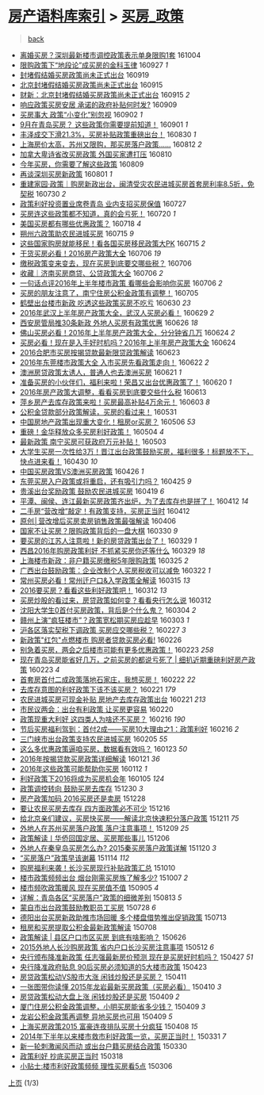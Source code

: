 [房产语料库索引](../../README.md)  > [买房_政策](买房_政策.md)
====
> [back](../README.md)

- [离婚买房？深圳最新楼市调控政策表示单身限购1套](http://jkwz.applinzi.com/ittc/6885272262382453765.html#%E7%A6%BB%E5%A9%9A%E4%B9%B0%E6%88%BF%EF%BC%9F%E6%B7%B1%E5%9C%B3%E6%9C%80%E6%96%B0%E6%A5%BC%E5%B8%82%E8%B0%83%E6%8E%A7%E6%94%BF%E7%AD%96%E8%A1%A8%E7%A4%BA%E5%8D%95%E8%BA%AB%E9%99%90%E8%B4%AD1%E5%A5%97) 161004  
- [限购政策下“地段论”成买房的金科玉律](http://jkwz.applinzi.com/ittc/6882460912249734148.html#%E9%99%90%E8%B4%AD%E6%94%BF%E7%AD%96%E4%B8%8B%E2%80%9C%E5%9C%B0%E6%AE%B5%E8%AE%BA%E2%80%9D%E6%88%90%E4%B9%B0%E6%88%BF%E7%9A%84%E9%87%91%E7%A7%91%E7%8E%89%E5%BE%8B) 160927 *1* 
- [封堵假结婚买房政策尚未正式出台](http://jkwz.applinzi.com/ittc/6879496685314638853.html#%E5%B0%81%E5%A0%B5%E5%81%87%E7%BB%93%E5%A9%9A%E4%B9%B0%E6%88%BF%E6%94%BF%E7%AD%96%E5%B0%9A%E6%9C%AA%E6%AD%A3%E5%BC%8F%E5%87%BA%E5%8F%B0) 160919  
- [北京封堵假结婚买房政策尚未正式出台](http://jkwz.applinzi.com/ittc/6877873847272997892.html#%E5%8C%97%E4%BA%AC%E5%B0%81%E5%A0%B5%E5%81%87%E7%BB%93%E5%A9%9A%E4%B9%B0%E6%88%BF%E6%94%BF%E7%AD%96%E5%B0%9A%E6%9C%AA%E6%AD%A3%E5%BC%8F%E5%87%BA%E5%8F%B0) 160915  
- [财新：北京封堵假结婚买房政策尚未正式出台](http://jkwz.applinzi.com/ittc/6877828602934068229.html#%E8%B4%A2%E6%96%B0%EF%BC%9A%E5%8C%97%E4%BA%AC%E5%B0%81%E5%A0%B5%E5%81%87%E7%BB%93%E5%A9%9A%E4%B9%B0%E6%88%BF%E6%94%BF%E7%AD%96%E5%B0%9A%E6%9C%AA%E6%AD%A3%E5%BC%8F%E5%87%BA%E5%8F%B0) 160915 *2* 
- [响应政策买房安居 承诺的政府补贴何时发?](http://jkwz.applinzi.com/ittc/6875866500363207685.html#%E5%93%8D%E5%BA%94%E6%94%BF%E7%AD%96%E4%B9%B0%E6%88%BF%E5%AE%89%E5%B1%85+%E6%89%BF%E8%AF%BA%E7%9A%84%E6%94%BF%E5%BA%9C%E8%A1%A5%E8%B4%B4%E4%BD%95%E6%97%B6%E5%8F%91%3F) 160909  
- [买房事大 政策“小变化”别忽视](http://jkwz.applinzi.com/ittc/6873159167191286788.html#%E4%B9%B0%E6%88%BF%E4%BA%8B%E5%A4%A7+%E6%94%BF%E7%AD%96%E2%80%9C%E5%B0%8F%E5%8F%98%E5%8C%96%E2%80%9D%E5%88%AB%E5%BF%BD%E8%A7%86) 160902 *1* 
- [9月在青岛买房？ 这些政策你需要提前知道！](http://jkwz.applinzi.com/ittc/6872914341761909765.html#9%E6%9C%88%E5%9C%A8%E9%9D%92%E5%B2%9B%E4%B9%B0%E6%88%BF%EF%BC%9F+%E8%BF%99%E4%BA%9B%E6%94%BF%E7%AD%96%E4%BD%A0%E9%9C%80%E8%A6%81%E6%8F%90%E5%89%8D%E7%9F%A5%E9%81%93%EF%BC%81) 160901 *1* 
- [丰泽成交下滑21.3%，买房补贴政策重磅出台！](http://jkwz.applinzi.com/ittc/6872105428019840005.html#%E4%B8%B0%E6%B3%BD%E6%88%90%E4%BA%A4%E4%B8%8B%E6%BB%9121.3%25%EF%BC%8C%E4%B9%B0%E6%88%BF%E8%A1%A5%E8%B4%B4%E6%94%BF%E7%AD%96%E9%87%8D%E7%A3%85%E5%87%BA%E5%8F%B0%EF%BC%81) 160830 *1* 
- [上海房价太高，苏州又限购，那买房落户政策……](http://jkwz.applinzi.com/ittc/6865500833814414340.html#%E4%B8%8A%E6%B5%B7%E6%88%BF%E4%BB%B7%E5%A4%AA%E9%AB%98%EF%BC%8C%E8%8B%8F%E5%B7%9E%E5%8F%88%E9%99%90%E8%B4%AD%EF%BC%8C%E9%82%A3%E4%B9%B0%E6%88%BF%E8%90%BD%E6%88%B7%E6%94%BF%E7%AD%96%E2%80%A6%E2%80%A6) 160812 *2* 
- [加拿大卑诗省改买房政策 外国买家遭打压](http://jkwz.applinzi.com/ittc/6864741743559443460.html#%E5%8A%A0%E6%8B%BF%E5%A4%A7%E5%8D%91%E8%AF%97%E7%9C%81%E6%94%B9%E4%B9%B0%E6%88%BF%E6%94%BF%E7%AD%96+%E5%A4%96%E5%9B%BD%E4%B9%B0%E5%AE%B6%E9%81%AD%E6%89%93%E5%8E%8B) 160810  
- [今年买房，你需要了解这些政策](http://jkwz.applinzi.com/ittc/6864301755294286852.html#%E4%BB%8A%E5%B9%B4%E4%B9%B0%E6%88%BF%EF%BC%8C%E4%BD%A0%E9%9C%80%E8%A6%81%E4%BA%86%E8%A7%A3%E8%BF%99%E4%BA%9B%E6%94%BF%E7%AD%96) 160809  
- [再谈深圳买房新政策](http://jkwz.applinzi.com/ittc/6861351398087853061.html#%E5%86%8D%E8%B0%88%E6%B7%B1%E5%9C%B3%E4%B9%B0%E6%88%BF%E6%96%B0%E6%94%BF%E7%AD%96) 160801 *1* 
- [重建家园·政策｜购房新政出台，闽清受灾农民进城买房首套房利率8.5折，免契税](http://jkwz.applinzi.com/ittc/6860752991539430404.html#%E9%87%8D%E5%BB%BA%E5%AE%B6%E5%9B%AD%C2%B7%E6%94%BF%E7%AD%96%EF%BD%9C%E8%B4%AD%E6%88%BF%E6%96%B0%E6%94%BF%E5%87%BA%E5%8F%B0%EF%BC%8C%E9%97%BD%E6%B8%85%E5%8F%97%E7%81%BE%E5%86%9C%E6%B0%91%E8%BF%9B%E5%9F%8E%E4%B9%B0%E6%88%BF%E9%A6%96%E5%A5%97%E6%88%BF%E5%88%A9%E7%8E%878.5%E6%8A%98%EF%BC%8C%E5%85%8D%E5%A5%91%E7%A8%8E) 160730 *2* 
- [政策利好投资置业席卷青岛 业内支招买房保值](http://jkwz.applinzi.com/ittc/6859479137080837124.html#%E6%94%BF%E7%AD%96%E5%88%A9%E5%A5%BD%E6%8A%95%E8%B5%84%E7%BD%AE%E4%B8%9A%E5%B8%AD%E5%8D%B7%E9%9D%92%E5%B2%9B+%E4%B8%9A%E5%86%85%E6%94%AF%E6%8B%9B%E4%B9%B0%E6%88%BF%E4%BF%9D%E5%80%BC) 160727  
- [买房连这些政策都不知道，真的会亏死！](http://jkwz.applinzi.com/ittc/6856880869289231365.html#%E4%B9%B0%E6%88%BF%E8%BF%9E%E8%BF%99%E4%BA%9B%E6%94%BF%E7%AD%96%E9%83%BD%E4%B8%8D%E7%9F%A5%E9%81%93%EF%BC%8C%E7%9C%9F%E7%9A%84%E4%BC%9A%E4%BA%8F%E6%AD%BB%EF%BC%81) 160720 *1* 
- [美国买房都有哪些优惠政策？](http://jkwz.applinzi.com/ittc/6856204626503926789.html#%E7%BE%8E%E5%9B%BD%E4%B9%B0%E6%88%BF%E9%83%BD%E6%9C%89%E5%93%AA%E4%BA%9B%E4%BC%98%E6%83%A0%E6%94%BF%E7%AD%96%EF%BC%9F) 160718 *4* 
- [朔州六政策助农民进城买房](http://jkwz.applinzi.com/ittc/6855129287610598405.html#%E6%9C%94%E5%B7%9E%E5%85%AD%E6%94%BF%E7%AD%96%E5%8A%A9%E5%86%9C%E6%B0%91%E8%BF%9B%E5%9F%8E%E4%B9%B0%E6%88%BF) 160715 *9* 
- [这些国家购房就能移民！看各国买房移民政策大PK](http://jkwz.applinzi.com/ittc/6855088200045036549.html#%E8%BF%99%E4%BA%9B%E5%9B%BD%E5%AE%B6%E8%B4%AD%E6%88%BF%E5%B0%B1%E8%83%BD%E7%A7%BB%E6%B0%91%EF%BC%81%E7%9C%8B%E5%90%84%E5%9B%BD%E4%B9%B0%E6%88%BF%E7%A7%BB%E6%B0%91%E6%94%BF%E7%AD%96%E5%A4%A7PK) 160715 *2* 
- [干货买房必看！2016房产政策大全](http://jkwz.applinzi.com/ittc/6851859026891244548.html#%E5%B9%B2%E8%B4%A7%E4%B9%B0%E6%88%BF%E5%BF%85%E7%9C%8B%EF%BC%812016%E6%88%BF%E4%BA%A7%E6%94%BF%E7%AD%96%E5%A4%A7%E5%85%A8) 160706 *19* 
- [缴税政策变来变去，现在买房到底要交哪些税？](http://jkwz.applinzi.com/ittc/6851811361444856837.html#%E7%BC%B4%E7%A8%8E%E6%94%BF%E7%AD%96%E5%8F%98%E6%9D%A5%E5%8F%98%E5%8E%BB%EF%BC%8C%E7%8E%B0%E5%9C%A8%E4%B9%B0%E6%88%BF%E5%88%B0%E5%BA%95%E8%A6%81%E4%BA%A4%E5%93%AA%E4%BA%9B%E7%A8%8E%EF%BC%9F) 160706  
- [收藏｜济南买房商贷、公贷政策大全](http://jkwz.applinzi.com/ittc/6851682243030025221.html#%E6%94%B6%E8%97%8F%EF%BD%9C%E6%B5%8E%E5%8D%97%E4%B9%B0%E6%88%BF%E5%95%86%E8%B4%B7%E3%80%81%E5%85%AC%E8%B4%B7%E6%94%BF%E7%AD%96%E5%A4%A7%E5%85%A8) 160706 *2* 
- [一句话点评2016年上半年楼市政策 看哪些会影响你买房](http://jkwz.applinzi.com/ittc/6851670087295304709.html#%E4%B8%80%E5%8F%A5%E8%AF%9D%E7%82%B9%E8%AF%842016%E5%B9%B4%E4%B8%8A%E5%8D%8A%E5%B9%B4%E6%A5%BC%E5%B8%82%E6%94%BF%E7%AD%96+%E7%9C%8B%E5%93%AA%E4%BA%9B%E4%BC%9A%E5%BD%B1%E5%93%8D%E4%BD%A0%E4%B9%B0%E6%88%BF) 160706 *2* 
- [买房的朋友注意了，南宁住房公积金政策有调整！](http://jkwz.applinzi.com/ittc/6851404233001403397.html#%E4%B9%B0%E6%88%BF%E7%9A%84%E6%9C%8B%E5%8F%8B%E6%B3%A8%E6%84%8F%E4%BA%86%EF%BC%8C%E5%8D%97%E5%AE%81%E4%BD%8F%E6%88%BF%E5%85%AC%E7%A7%AF%E9%87%91%E6%94%BF%E7%AD%96%E6%9C%89%E8%B0%83%E6%95%B4%EF%BC%81) 160705  
- [鹤壁出台楼市新政 吃透这些政策买房不吃亏](http://jkwz.applinzi.com/ittc/6849436366605386757.html#%E9%B9%A4%E5%A3%81%E5%87%BA%E5%8F%B0%E6%A5%BC%E5%B8%82%E6%96%B0%E6%94%BF+%E5%90%83%E9%80%8F%E8%BF%99%E4%BA%9B%E6%94%BF%E7%AD%96%E4%B9%B0%E6%88%BF%E4%B8%8D%E5%90%83%E4%BA%8F) 160630 *23* 
- [2016年武汉上半年房产政策大全，武汉人买房必看！](http://jkwz.applinzi.com/ittc/6849239337740534789.html#2016%E5%B9%B4%E6%AD%A6%E6%B1%89%E4%B8%8A%E5%8D%8A%E5%B9%B4%E6%88%BF%E4%BA%A7%E6%94%BF%E7%AD%96%E5%A4%A7%E5%85%A8%EF%BC%8C%E6%AD%A6%E6%B1%89%E4%BA%BA%E4%B9%B0%E6%88%BF%E5%BF%85%E7%9C%8B%EF%BC%81) 160629 *2* 
- [西安房管局推30条新政 外地人买房有政策优惠](http://jkwz.applinzi.com/ittc/6848162819476030468.html#%E8%A5%BF%E5%AE%89%E6%88%BF%E7%AE%A1%E5%B1%80%E6%8E%A830%E6%9D%A1%E6%96%B0%E6%94%BF+%E5%A4%96%E5%9C%B0%E4%BA%BA%E4%B9%B0%E6%88%BF%E6%9C%89%E6%94%BF%E7%AD%96%E4%BC%98%E6%83%A0) 160626 *18* 
- [佛山买房必看！2016年上半年房产政策大全，分分钟省几万](http://jkwz.applinzi.com/ittc/6847360282212697092.html#%E4%BD%9B%E5%B1%B1%E4%B9%B0%E6%88%BF%E5%BF%85%E7%9C%8B%EF%BC%812016%E5%B9%B4%E4%B8%8A%E5%8D%8A%E5%B9%B4%E6%88%BF%E4%BA%A7%E6%94%BF%E7%AD%96%E5%A4%A7%E5%85%A8%EF%BC%8C%E5%88%86%E5%88%86%E9%92%9F%E7%9C%81%E5%87%A0%E4%B8%87) 160624 *2* 
- [买房必看！现在是入手好时机吗？2016年上半年房产政策大全](http://jkwz.applinzi.com/ittc/6847270088335688709.html#%E4%B9%B0%E6%88%BF%E5%BF%85%E7%9C%8B%EF%BC%81%E7%8E%B0%E5%9C%A8%E6%98%AF%E5%85%A5%E6%89%8B%E5%A5%BD%E6%97%B6%E6%9C%BA%E5%90%97%EF%BC%9F2016%E5%B9%B4%E4%B8%8A%E5%8D%8A%E5%B9%B4%E6%88%BF%E4%BA%A7%E6%94%BF%E7%AD%96%E5%A4%A7%E5%85%A8) 160624  
- [2016合肥市买房按揭贷款最新限贷政策解读](http://jkwz.applinzi.com/ittc/6846897202240422916.html#2016%E5%90%88%E8%82%A5%E5%B8%82%E4%B9%B0%E6%88%BF%E6%8C%89%E6%8F%AD%E8%B4%B7%E6%AC%BE%E6%9C%80%E6%96%B0%E9%99%90%E8%B4%B7%E6%94%BF%E7%AD%96%E8%A7%A3%E8%AF%BB) 160623  
- [2016年东莞楼市政策大全 入市买房先看政策走向！](http://jkwz.applinzi.com/ittc/6846573982496850948.html#2016%E5%B9%B4%E4%B8%9C%E8%8E%9E%E6%A5%BC%E5%B8%82%E6%94%BF%E7%AD%96%E5%A4%A7%E5%85%A8+%E5%85%A5%E5%B8%82%E4%B9%B0%E6%88%BF%E5%85%88%E7%9C%8B%E6%94%BF%E7%AD%96%E8%B5%B0%E5%90%91%EF%BC%81) 160622 *2* 
- [澳洲房贷政策太诱人，普通人也去澳洲买房](http://jkwz.applinzi.com/ittc/6846222693736907780.html#%E6%BE%B3%E6%B4%B2%E6%88%BF%E8%B4%B7%E6%94%BF%E7%AD%96%E5%A4%AA%E8%AF%B1%E4%BA%BA%EF%BC%8C%E6%99%AE%E9%80%9A%E4%BA%BA%E4%B9%9F%E5%8E%BB%E6%BE%B3%E6%B4%B2%E4%B9%B0%E6%88%BF) 160621 *1* 
- [准备买房的小伙伴们，福利来啦！荣昌又出台优惠政策了！](http://jkwz.applinzi.com/ittc/6845869896625554437.html#%E5%87%86%E5%A4%87%E4%B9%B0%E6%88%BF%E7%9A%84%E5%B0%8F%E4%BC%99%E4%BC%B4%E4%BB%AC%EF%BC%8C%E7%A6%8F%E5%88%A9%E6%9D%A5%E5%95%A6%EF%BC%81%E8%8D%A3%E6%98%8C%E5%8F%88%E5%87%BA%E5%8F%B0%E4%BC%98%E6%83%A0%E6%94%BF%E7%AD%96%E4%BA%86%EF%BC%81) 160620 *1* 
- [2016年房产政策大调整，看看买房到底要交些什么税](http://jkwz.applinzi.com/ittc/6843153630500488197.html#2016%E5%B9%B4%E6%88%BF%E4%BA%A7%E6%94%BF%E7%AD%96%E5%A4%A7%E8%B0%83%E6%95%B4%EF%BC%8C%E7%9C%8B%E7%9C%8B%E4%B9%B0%E6%88%BF%E5%88%B0%E5%BA%95%E8%A6%81%E4%BA%A4%E4%BA%9B%E4%BB%80%E4%B9%88%E7%A8%8E) 160613  
- [萍乡房产去库存政策来啦！买房最高补贴4万余元！](http://jkwz.applinzi.com/ittc/6839577457132569604.html#%E8%90%8D%E4%B9%A1%E6%88%BF%E4%BA%A7%E5%8E%BB%E5%BA%93%E5%AD%98%E6%94%BF%E7%AD%96%E6%9D%A5%E5%95%A6%EF%BC%81%E4%B9%B0%E6%88%BF%E6%9C%80%E9%AB%98%E8%A1%A5%E8%B4%B44%E4%B8%87%E4%BD%99%E5%85%83%EF%BC%81) 160603 *8* 
- [公积金贷款部分政策解读，买房的看过来！](http://jkwz.applinzi.com/ittc/6838321681386701829.html#%E5%85%AC%E7%A7%AF%E9%87%91%E8%B4%B7%E6%AC%BE%E9%83%A8%E5%88%86%E6%94%BF%E7%AD%96%E8%A7%A3%E8%AF%BB%EF%BC%8C%E4%B9%B0%E6%88%BF%E7%9A%84%E7%9C%8B%E8%BF%87%E6%9D%A5%EF%BC%81) 160531  
- [中国房地产政策出现重大变化！租房or买房？](http://jkwz.applinzi.com/ittc/6829144779480630277.html#%E4%B8%AD%E5%9B%BD%E6%88%BF%E5%9C%B0%E4%BA%A7%E6%94%BF%E7%AD%96%E5%87%BA%E7%8E%B0%E9%87%8D%E5%A4%A7%E5%8F%98%E5%8C%96%EF%BC%81%E7%A7%9F%E6%88%BFor%E4%B9%B0%E6%88%BF%EF%BC%9F) 160506 *53* 
- [重磅！金华释放众多买房利好政策！](http://jkwz.applinzi.com/ittc/6828302291828212741.html#%E9%87%8D%E7%A3%85%EF%BC%81%E9%87%91%E5%8D%8E%E9%87%8A%E6%94%BE%E4%BC%97%E5%A4%9A%E4%B9%B0%E6%88%BF%E5%88%A9%E5%A5%BD%E6%94%BF%E7%AD%96%EF%BC%81) 160504 *4* 
- [最新政策 南宁买房可获政府万元补贴！](http://jkwz.applinzi.com/ittc/6828004364106859525.html#%E6%9C%80%E6%96%B0%E6%94%BF%E7%AD%96+%E5%8D%97%E5%AE%81%E4%B9%B0%E6%88%BF%E5%8F%AF%E8%8E%B7%E6%94%BF%E5%BA%9C%E4%B8%87%E5%85%83%E8%A1%A5%E8%B4%B4%EF%BC%81) 160503  
- [大学生买房一次性给3万！晋江出台政策鼓励买房，福利很多！标题放不下，快点进来看！](http://jkwz.applinzi.com/ittc/6826848966641452036.html#%E5%A4%A7%E5%AD%A6%E7%94%9F%E4%B9%B0%E6%88%BF%E4%B8%80%E6%AC%A1%E6%80%A7%E7%BB%993%E4%B8%87%EF%BC%81%E6%99%8B%E6%B1%9F%E5%87%BA%E5%8F%B0%E6%94%BF%E7%AD%96%E9%BC%93%E5%8A%B1%E4%B9%B0%E6%88%BF%EF%BC%8C%E7%A6%8F%E5%88%A9%E5%BE%88%E5%A4%9A%EF%BC%81%E6%A0%87%E9%A2%98%E6%94%BE%E4%B8%8D%E4%B8%8B%EF%BC%8C%E5%BF%AB%E7%82%B9%E8%BF%9B%E6%9D%A5%E7%9C%8B%EF%BC%81) 160430 *10* 
- [中国买房政策VS澳洲买房政策](http://jkwz.applinzi.com/ittc/6825388176797336580.html#%E4%B8%AD%E5%9B%BD%E4%B9%B0%E6%88%BF%E6%94%BF%E7%AD%96VS%E6%BE%B3%E6%B4%B2%E4%B9%B0%E6%88%BF%E6%94%BF%E7%AD%96) 160426 *1* 
- [东莞买房入户政策或将重启，还有吸引力吗？](http://jkwz.applinzi.com/ittc/6825014905560105988.html#%E4%B8%9C%E8%8E%9E%E4%B9%B0%E6%88%BF%E5%85%A5%E6%88%B7%E6%94%BF%E7%AD%96%E6%88%96%E5%B0%86%E9%87%8D%E5%90%AF%EF%BC%8C%E8%BF%98%E6%9C%89%E5%90%B8%E5%BC%95%E5%8A%9B%E5%90%97%EF%BC%9F) 160425 *9* 
- [贵溪出台奖励政策 鼓励农民进城买房](http://jkwz.applinzi.com/ittc/6822816671626429444.html#%E8%B4%B5%E6%BA%AA%E5%87%BA%E5%8F%B0%E5%A5%96%E5%8A%B1%E6%94%BF%E7%AD%96+%E9%BC%93%E5%8A%B1%E5%86%9C%E6%B0%91%E8%BF%9B%E5%9F%8E%E4%B9%B0%E6%88%BF) 160419 *6* 
- [平潭、闽侯、连江最新买房政策齐出炉，为了去库存也是拼了！](http://jkwz.applinzi.com/ittc/6820310268542190596.html#%E5%B9%B3%E6%BD%AD%E3%80%81%E9%97%BD%E4%BE%AF%E3%80%81%E8%BF%9E%E6%B1%9F%E6%9C%80%E6%96%B0%E4%B9%B0%E6%88%BF%E6%94%BF%E7%AD%96%E9%BD%90%E5%87%BA%E7%82%89%EF%BC%8C%E4%B8%BA%E4%BA%86%E5%8E%BB%E5%BA%93%E5%AD%98%E4%B9%9F%E6%98%AF%E6%8B%BC%E4%BA%86%EF%BC%81) 160412 *14* 
- [二手房“营改增”敲定！有政策支持，买房正当时](http://jkwz.applinzi.com/ittc/6820236288858784773.html#%E4%BA%8C%E6%89%8B%E6%88%BF%E2%80%9C%E8%90%A5%E6%94%B9%E5%A2%9E%E2%80%9D%E6%95%B2%E5%AE%9A%EF%BC%81%E6%9C%89%E6%94%BF%E7%AD%96%E6%94%AF%E6%8C%81%EF%BC%8C%E4%B9%B0%E6%88%BF%E6%AD%A3%E5%BD%93%E6%97%B6) 160412  
- [原创│营改增后买房卖房销售政策最强解读](http://jkwz.applinzi.com/ittc/6818021203352486917.html#%E5%8E%9F%E5%88%9B%E2%94%82%E8%90%A5%E6%94%B9%E5%A2%9E%E5%90%8E%E4%B9%B0%E6%88%BF%E5%8D%96%E6%88%BF%E9%94%80%E5%94%AE%E6%94%BF%E7%AD%96%E6%9C%80%E5%BC%BA%E8%A7%A3%E8%AF%BB) 160406  
- [国家不让买房？限购政策背后的一盘大棋](http://jkwz.applinzi.com/ittc/6815316151810655236.html#%E5%9B%BD%E5%AE%B6%E4%B8%8D%E8%AE%A9%E4%B9%B0%E6%88%BF%EF%BC%9F%E9%99%90%E8%B4%AD%E6%94%BF%E7%AD%96%E8%83%8C%E5%90%8E%E7%9A%84%E4%B8%80%E7%9B%98%E5%A4%A7%E6%A3%8B) 160330 *9* 
- [要买房的江苏人注意啦！新的房贷政策出台了！](http://jkwz.applinzi.com/ittc/6815015014922454021.html#%E8%A6%81%E4%B9%B0%E6%88%BF%E7%9A%84%E6%B1%9F%E8%8B%8F%E4%BA%BA%E6%B3%A8%E6%84%8F%E5%95%A6%EF%BC%81%E6%96%B0%E7%9A%84%E6%88%BF%E8%B4%B7%E6%94%BF%E7%AD%96%E5%87%BA%E5%8F%B0%E4%BA%86%EF%BC%81) 160329 *1* 
- [西昌2016年购房政策利好 不抓紧买房你还等什么](http://jkwz.applinzi.com/ittc/6814955154977588229.html#%E8%A5%BF%E6%98%8C2016%E5%B9%B4%E8%B4%AD%E6%88%BF%E6%94%BF%E7%AD%96%E5%88%A9%E5%A5%BD+%E4%B8%8D%E6%8A%93%E7%B4%A7%E4%B9%B0%E6%88%BF%E4%BD%A0%E8%BF%98%E7%AD%89%E4%BB%80%E4%B9%88) 160329 *18* 
- [上海楼市新政：非户籍买房缴税5年限购政策](http://jkwz.applinzi.com/ittc/6813474040941380612.html#%E4%B8%8A%E6%B5%B7%E6%A5%BC%E5%B8%82%E6%96%B0%E6%94%BF%EF%BC%9A%E9%9D%9E%E6%88%B7%E7%B1%8D%E4%B9%B0%E6%88%BF%E7%BC%B4%E7%A8%8E5%E5%B9%B4%E9%99%90%E8%B4%AD%E6%94%BF%E7%AD%96) 160325 *2* 
- [广西出台鼓励政策：企业改制个人买房税收可以减免](http://jkwz.applinzi.com/ittc/6812360744540570629.html#%E5%B9%BF%E8%A5%BF%E5%87%BA%E5%8F%B0%E9%BC%93%E5%8A%B1%E6%94%BF%E7%AD%96%EF%BC%9A%E4%BC%81%E4%B8%9A%E6%94%B9%E5%88%B6%E4%B8%AA%E4%BA%BA%E4%B9%B0%E6%88%BF%E7%A8%8E%E6%94%B6%E5%8F%AF%E4%BB%A5%E5%87%8F%E5%85%8D) 160322 *1* 
- [常州买房必看！常州迁户口&amp;入学政策全解读](http://jkwz.applinzi.com/ittc/6809720935678477317.html#%E5%B8%B8%E5%B7%9E%E4%B9%B0%E6%88%BF%E5%BF%85%E7%9C%8B%EF%BC%81%E5%B8%B8%E5%B7%9E%E8%BF%81%E6%88%B7%E5%8F%A3%26amp%3B%E5%85%A5%E5%AD%A6%E6%94%BF%E7%AD%96%E5%85%A8%E8%A7%A3%E8%AF%BB) 160315 *13* 
- [2016要买房？看看这些利好政策吧！](http://jkwz.applinzi.com/ittc/6808717037249496068.html#2016%E8%A6%81%E4%B9%B0%E6%88%BF%EF%BC%9F%E7%9C%8B%E7%9C%8B%E8%BF%99%E4%BA%9B%E5%88%A9%E5%A5%BD%E6%94%BF%E7%AD%96%E5%90%A7%EF%BC%81) 160312 *13* 
- [买房炒股的看过来，房贷政策如何变？看看央行怎么说](http://jkwz.applinzi.com/ittc/6808702184438891525.html#%E4%B9%B0%E6%88%BF%E7%82%92%E8%82%A1%E7%9A%84%E7%9C%8B%E8%BF%87%E6%9D%A5%EF%BC%8C%E6%88%BF%E8%B4%B7%E6%94%BF%E7%AD%96%E5%A6%82%E4%BD%95%E5%8F%98%EF%BC%9F%E7%9C%8B%E7%9C%8B%E5%A4%AE%E8%A1%8C%E6%80%8E%E4%B9%88%E8%AF%B4) 160312  
- [沈阳大学生0首付买房政策，背后是个什么鬼？](http://jkwz.applinzi.com/ittc/6805664446395450373.html#%E6%B2%88%E9%98%B3%E5%A4%A7%E5%AD%A6%E7%94%9F0%E9%A6%96%E4%BB%98%E4%B9%B0%E6%88%BF%E6%94%BF%E7%AD%96%EF%BC%8C%E8%83%8C%E5%90%8E%E6%98%AF%E4%B8%AA%E4%BB%80%E4%B9%88%E9%AC%BC%EF%BC%9F) 160304 *2* 
- [赣州上演“疯狂楼市”？政策宽松期买房应趁早](http://jkwz.applinzi.com/ittc/6805427507113247749.html#%E8%B5%A3%E5%B7%9E%E4%B8%8A%E6%BC%94%E2%80%9C%E7%96%AF%E7%8B%82%E6%A5%BC%E5%B8%82%E2%80%9D%EF%BC%9F%E6%94%BF%E7%AD%96%E5%AE%BD%E6%9D%BE%E6%9C%9F%E4%B9%B0%E6%88%BF%E5%BA%94%E8%B6%81%E6%97%A9) 160303 *1* 
- [沪各区落实契税下调政策 买房应交哪些税？](http://jkwz.applinzi.com/ittc/6803390882543830020.html#%E6%B2%AA%E5%90%84%E5%8C%BA%E8%90%BD%E5%AE%9E%E5%A5%91%E7%A8%8E%E4%B8%8B%E8%B0%83%E6%94%BF%E7%AD%96+%E4%B9%B0%E6%88%BF%E5%BA%94%E4%BA%A4%E5%93%AA%E4%BA%9B%E7%A8%8E%EF%BC%9F) 160227 *3* 
- [新政策&quot;红包&quot;点燃楼市 购房者贷款买房必看!](http://jkwz.applinzi.com/ittc/6803181333954167812.html#%E6%96%B0%E6%94%BF%E7%AD%96%26quot%3B%E7%BA%A2%E5%8C%85%26quot%3B%E7%82%B9%E7%87%83%E6%A5%BC%E5%B8%82+%E8%B4%AD%E6%88%BF%E8%80%85%E8%B4%B7%E6%AC%BE%E4%B9%B0%E6%88%BF%E5%BF%85%E7%9C%8B%21) 160226  
- [别急着买房，两会之后楼市可能有更多优惠政策！](http://jkwz.applinzi.com/ittc/6801981309241000965.html#%E5%88%AB%E6%80%A5%E7%9D%80%E4%B9%B0%E6%88%BF%EF%BC%8C%E4%B8%A4%E4%BC%9A%E4%B9%8B%E5%90%8E%E6%A5%BC%E5%B8%82%E5%8F%AF%E8%83%BD%E6%9C%89%E6%9B%B4%E5%A4%9A%E4%BC%98%E6%83%A0%E6%94%BF%E7%AD%96%EF%BC%81) 160223 *258* 
- [现在青岛买房能省好几万，之前买房的都说亏死了 | 细扒近期重磅利好房产政策](http://jkwz.applinzi.com/ittc/6801919919906096132.html#%E7%8E%B0%E5%9C%A8%E9%9D%92%E5%B2%9B%E4%B9%B0%E6%88%BF%E8%83%BD%E7%9C%81%E5%A5%BD%E5%87%A0%E4%B8%87%EF%BC%8C%E4%B9%8B%E5%89%8D%E4%B9%B0%E6%88%BF%E7%9A%84%E9%83%BD%E8%AF%B4%E4%BA%8F%E6%AD%BB%E4%BA%86+%7C+%E7%BB%86%E6%89%92%E8%BF%91%E6%9C%9F%E9%87%8D%E7%A3%85%E5%88%A9%E5%A5%BD%E6%88%BF%E4%BA%A7%E6%94%BF%E7%AD%96) 160223 *4* 
- [首套房首付二成政策落地石家庄，我想买房！](http://jkwz.applinzi.com/ittc/6801675107185460228.html#%E9%A6%96%E5%A5%97%E6%88%BF%E9%A6%96%E4%BB%98%E4%BA%8C%E6%88%90%E6%94%BF%E7%AD%96%E8%90%BD%E5%9C%B0%E7%9F%B3%E5%AE%B6%E5%BA%84%EF%BC%8C%E6%88%91%E6%83%B3%E4%B9%B0%E6%88%BF%EF%BC%81) 160222 *22* 
- [去库存意图的利好政策下该不该买房？](http://jkwz.applinzi.com/ittc/6801335442238604292.html#%E5%8E%BB%E5%BA%93%E5%AD%98%E6%84%8F%E5%9B%BE%E7%9A%84%E5%88%A9%E5%A5%BD%E6%94%BF%E7%AD%96%E4%B8%8B%E8%AF%A5%E4%B8%8D%E8%AF%A5%E4%B9%B0%E6%88%BF%EF%BC%9F) 160221 *179* 
- [农民进城买房可现金补贴 房地产去库存政策出台](http://jkwz.applinzi.com/ittc/6801213153115374596.html#%E5%86%9C%E6%B0%91%E8%BF%9B%E5%9F%8E%E4%B9%B0%E6%88%BF%E5%8F%AF%E7%8E%B0%E9%87%91%E8%A1%A5%E8%B4%B4+%E6%88%BF%E5%9C%B0%E4%BA%A7%E5%8E%BB%E5%BA%93%E5%AD%98%E6%94%BF%E7%AD%96%E5%87%BA%E5%8F%B0) 160221 *213* 
- [市民议两会：出台有利政策 让买房更容易](http://jkwz.applinzi.com/ittc/6800834305223820292.html#%E5%B8%82%E6%B0%91%E8%AE%AE%E4%B8%A4%E4%BC%9A%EF%BC%9A%E5%87%BA%E5%8F%B0%E6%9C%89%E5%88%A9%E6%94%BF%E7%AD%96+%E8%AE%A9%E4%B9%B0%E6%88%BF%E6%9B%B4%E5%AE%B9%E6%98%93) 160220  
- [政策现重大利好 这四类人为啥还不买房？](http://jkwz.applinzi.com/ittc/6799453755489649669.html#%E6%94%BF%E7%AD%96%E7%8E%B0%E9%87%8D%E5%A4%A7%E5%88%A9%E5%A5%BD+%E8%BF%99%E5%9B%9B%E7%B1%BB%E4%BA%BA%E4%B8%BA%E5%95%A5%E8%BF%98%E4%B8%8D%E4%B9%B0%E6%88%BF%EF%BC%9F) 160216 *190* 
- [节后买房福利驾到：首付2成——买房10大理由之1：政策利好](http://jkwz.applinzi.com/ittc/6799366917978588164.html#%E8%8A%82%E5%90%8E%E4%B9%B0%E6%88%BF%E7%A6%8F%E5%88%A9%E9%A9%BE%E5%88%B0%EF%BC%9A%E9%A6%96%E4%BB%982%E6%88%90%E2%80%94%E2%80%94%E4%B9%B0%E6%88%BF10%E5%A4%A7%E7%90%86%E7%94%B1%E4%B9%8B1%EF%BC%9A%E6%94%BF%E7%AD%96%E5%88%A9%E5%A5%BD) 160216 *2* 
- [三门峡市出台政策支持农民进城买房](http://jkwz.applinzi.com/ittc/6795375187465864196.html#%E4%B8%89%E9%97%A8%E5%B3%A1%E5%B8%82%E5%87%BA%E5%8F%B0%E6%94%BF%E7%AD%96%E6%94%AF%E6%8C%81%E5%86%9C%E6%B0%91%E8%BF%9B%E5%9F%8E%E4%B9%B0%E6%88%BF) 160205 *55* 
- [这么多优惠政策逼咱买房，数据看有效吗？](http://jkwz.applinzi.com/ittc/6790159828601275397.html#%E8%BF%99%E4%B9%88%E5%A4%9A%E4%BC%98%E6%83%A0%E6%94%BF%E7%AD%96%E9%80%BC%E5%92%B1%E4%B9%B0%E6%88%BF%EF%BC%8C%E6%95%B0%E6%8D%AE%E7%9C%8B%E6%9C%89%E6%95%88%E5%90%97%EF%BC%9F) 160123 *50* 
- [2016年按揭贷款买房政策详细解读](http://jkwz.applinzi.com/ittc/6789571945532228612.html#2016%E5%B9%B4%E6%8C%89%E6%8F%AD%E8%B4%B7%E6%AC%BE%E4%B9%B0%E6%88%BF%E6%94%BF%E7%AD%96%E8%AF%A6%E7%BB%86%E8%A7%A3%E8%AF%BB) 160121 *36* 
- [2016年这些政策可能帮助你买房](http://jkwz.applinzi.com/ittc/6786537989006164996.html#2016%E5%B9%B4%E8%BF%99%E4%BA%9B%E6%94%BF%E7%AD%96%E5%8F%AF%E8%83%BD%E5%B8%AE%E5%8A%A9%E4%BD%A0%E4%B9%B0%E6%88%BF) 160112 *1* 
- [利好政策下2016将成为买房机会年](http://jkwz.applinzi.com/ittc/6783766165923038212.html#%E5%88%A9%E5%A5%BD%E6%94%BF%E7%AD%96%E4%B8%8B2016%E5%B0%86%E6%88%90%E4%B8%BA%E4%B9%B0%E6%88%BF%E6%9C%BA%E4%BC%9A%E5%B9%B4) 160105 *124* 
- [政策调控转向 鼓励买房去库存](http://jkwz.applinzi.com/ittc/6781533178774946820.html#%E6%94%BF%E7%AD%96%E8%B0%83%E6%8E%A7%E8%BD%AC%E5%90%91+%E9%BC%93%E5%8A%B1%E4%B9%B0%E6%88%BF%E5%8E%BB%E5%BA%93%E5%AD%98) 151230 *3* 
- [房产政策加码 2016买房还是卖房](http://jkwz.applinzi.com/ittc/6780813053650273285.html#%E6%88%BF%E4%BA%A7%E6%94%BF%E7%AD%96%E5%8A%A0%E7%A0%81+2016%E4%B9%B0%E6%88%BF%E8%BF%98%E6%98%AF%E5%8D%96%E6%88%BF) 151228  
- [要让农民买房去库存 四方面政策必不可少](http://jkwz.applinzi.com/ittc/6776455585000326149.html#%E8%A6%81%E8%AE%A9%E5%86%9C%E6%B0%91%E4%B9%B0%E6%88%BF%E5%8E%BB%E5%BA%93%E5%AD%98+%E5%9B%9B%E6%96%B9%E9%9D%A2%E6%94%BF%E7%AD%96%E5%BF%85%E4%B8%8D%E5%8F%AF%E5%B0%91) 151216  
- [给北京亲们建议，买房快买房——解读北京快速积分落户政策](http://jkwz.applinzi.com/ittc/6774512081563026437.html#%E7%BB%99%E5%8C%97%E4%BA%AC%E4%BA%B2%E4%BB%AC%E5%BB%BA%E8%AE%AE%EF%BC%8C%E4%B9%B0%E6%88%BF%E5%BF%AB%E4%B9%B0%E6%88%BF%E2%80%94%E2%80%94%E8%A7%A3%E8%AF%BB%E5%8C%97%E4%BA%AC%E5%BF%AB%E9%80%9F%E7%A7%AF%E5%88%86%E8%90%BD%E6%88%B7%E6%94%BF%E7%AD%96) 151211 *75* 
- [外地人在苏州买房落户政策 落户注意事项！](http://jkwz.applinzi.com/ittc/6773877450731947012.html#%E5%A4%96%E5%9C%B0%E4%BA%BA%E5%9C%A8%E8%8B%8F%E5%B7%9E%E4%B9%B0%E6%88%BF%E8%90%BD%E6%88%B7%E6%94%BF%E7%AD%96+%E8%90%BD%E6%88%B7%E6%B3%A8%E6%84%8F%E4%BA%8B%E9%A1%B9%EF%BC%81) 151209 *25* 
- [政策解读丨华侨回国定居、买房那些事儿](http://jkwz.applinzi.com/ittc/6772795645891183621.html#%E6%94%BF%E7%AD%96%E8%A7%A3%E8%AF%BB%E4%B8%A8%E5%8D%8E%E4%BE%A8%E5%9B%9E%E5%9B%BD%E5%AE%9A%E5%B1%85%E3%80%81%E4%B9%B0%E6%88%BF%E9%82%A3%E4%BA%9B%E4%BA%8B%E5%84%BF) 151206  
- [外地人在秦皇岛买房怎么办? 2015秦买房落户政策详解](http://jkwz.applinzi.com/ittc/6766866782879220741.html#%E5%A4%96%E5%9C%B0%E4%BA%BA%E5%9C%A8%E7%A7%A6%E7%9A%87%E5%B2%9B%E4%B9%B0%E6%88%BF%E6%80%8E%E4%B9%88%E5%8A%9E%3F+2015%E7%A7%A6%E4%B9%B0%E6%88%BF%E8%90%BD%E6%88%B7%E6%94%BF%E7%AD%96%E8%AF%A6%E8%A7%A3) 151120 *3* 
- [“买房落户”政策早该谢幕](http://jkwz.applinzi.com/ittc/6764321734442615812.html#%E2%80%9C%E4%B9%B0%E6%88%BF%E8%90%BD%E6%88%B7%E2%80%9D%E6%94%BF%E7%AD%96%E6%97%A9%E8%AF%A5%E8%B0%A2%E5%B9%95) 151114 *112* 
- [购房福利来袭！长沙买房现行补贴政策汇总](http://jkwz.applinzi.com/ittc/6751558632645116933.html#%E8%B4%AD%E6%88%BF%E7%A6%8F%E5%88%A9%E6%9D%A5%E8%A2%AD%EF%BC%81%E9%95%BF%E6%B2%99%E4%B9%B0%E6%88%BF%E7%8E%B0%E8%A1%8C%E8%A1%A5%E8%B4%B4%E6%94%BF%E7%AD%96%E6%B1%87%E6%80%BB) 151010  
- [楼市政策频频出台 烟台刚需买房族了解多少?](http://jkwz.applinzi.com/ittc/6750342993690330117.html#%E6%A5%BC%E5%B8%82%E6%94%BF%E7%AD%96%E9%A2%91%E9%A2%91%E5%87%BA%E5%8F%B0+%E7%83%9F%E5%8F%B0%E5%88%9A%E9%9C%80%E4%B9%B0%E6%88%BF%E6%97%8F%E4%BA%86%E8%A7%A3%E5%A4%9A%E5%B0%91%3F) 151007 *2* 
- [楼市频吹政策暖风 现在买房值不值](http://jkwz.applinzi.com/ittc/6738566137529402372.html#%E6%A5%BC%E5%B8%82%E9%A2%91%E5%90%B9%E6%94%BF%E7%AD%96%E6%9A%96%E9%A3%8E+%E7%8E%B0%E5%9C%A8%E4%B9%B0%E6%88%BF%E5%80%BC%E4%B8%8D%E5%80%BC) 150905 *4* 
- [详解：青岛各区“买房落户”政策的细微差别](http://jkwz.applinzi.com/ittc/547650615700952501.html#%E8%AF%A6%E8%A7%A3%EF%BC%9A%E9%9D%92%E5%B2%9B%E5%90%84%E5%8C%BA%E2%80%9C%E4%B9%B0%E6%88%BF%E8%90%BD%E6%88%B7%E2%80%9D%E6%94%BF%E7%AD%96%E7%9A%84%E7%BB%86%E5%BE%AE%E5%B7%AE%E5%88%AB) 150813 *5* 
- [蒙自市出台政策鼓励教职员工买房](http://jkwz.applinzi.com/ittc/547650615350361589.html#%E8%92%99%E8%87%AA%E5%B8%82%E5%87%BA%E5%8F%B0%E6%94%BF%E7%AD%96%E9%BC%93%E5%8A%B1%E6%95%99%E8%81%8C%E5%91%98%E5%B7%A5%E4%B9%B0%E6%88%BF) 150728 *6* 
- [德阳出台买房新政助推市场回暖 多个楼盘借势推出促销政策](http://jkwz.applinzi.com/ittc/547650615019001169.html#%E5%BE%B7%E9%98%B3%E5%87%BA%E5%8F%B0%E4%B9%B0%E6%88%BF%E6%96%B0%E6%94%BF%E5%8A%A9%E6%8E%A8%E5%B8%82%E5%9C%BA%E5%9B%9E%E6%9A%96+%E5%A4%9A%E4%B8%AA%E6%A5%BC%E7%9B%98%E5%80%9F%E5%8A%BF%E6%8E%A8%E5%87%BA%E4%BF%83%E9%94%80%E6%94%BF%E7%AD%96) 150713  
- [租房和买房提取公积金最新政策解读](http://jkwz.applinzi.com/ittc/547650611431938709.html#%E7%A7%9F%E6%88%BF%E5%92%8C%E4%B9%B0%E6%88%BF%E6%8F%90%E5%8F%96%E5%85%AC%E7%A7%AF%E9%87%91%E6%9C%80%E6%96%B0%E6%94%BF%E7%AD%96%E8%A7%A3%E8%AF%BB) 150708  
- [政策解读 | 县区户口市区买房 到底有啥影响？](http://jkwz.applinzi.com/ittc/547650611423740630.html#%E6%94%BF%E7%AD%96%E8%A7%A3%E8%AF%BB+%7C+%E5%8E%BF%E5%8C%BA%E6%88%B7%E5%8F%A3%E5%B8%82%E5%8C%BA%E4%B9%B0%E6%88%BF+%E5%88%B0%E5%BA%95%E6%9C%89%E5%95%A5%E5%BD%B1%E5%93%8D%EF%BC%9F) 150626  
- [2015外地人长沙购房政策 省内户口长沙买房注意事项](http://jkwz.applinzi.com/ittc/547650611405445454.html#2015%E5%A4%96%E5%9C%B0%E4%BA%BA%E9%95%BF%E6%B2%99%E8%B4%AD%E6%88%BF%E6%94%BF%E7%AD%96+%E7%9C%81%E5%86%85%E6%88%B7%E5%8F%A3%E9%95%BF%E6%B2%99%E4%B9%B0%E6%88%BF%E6%B3%A8%E6%84%8F%E4%BA%8B%E9%A1%B9) 150512 *6* 
- [央行颁布降准新政策 任志强最新房价预测 现在是买房好时机吗？](http://jkwz.applinzi.com/ittc/547650611406890995.html#%E5%A4%AE%E8%A1%8C%E9%A2%81%E5%B8%83%E9%99%8D%E5%87%86%E6%96%B0%E6%94%BF%E7%AD%96+%E4%BB%BB%E5%BF%97%E5%BC%BA%E6%9C%80%E6%96%B0%E6%88%BF%E4%BB%B7%E9%A2%84%E6%B5%8B+%E7%8E%B0%E5%9C%A8%E6%98%AF%E4%B9%B0%E6%88%BF%E5%A5%BD%E6%97%B6%E6%9C%BA%E5%90%97%EF%BC%9F) 150427 *51* 
- [央行降准政府贴息 90后买房必须知道的5大楼市政策](http://jkwz.applinzi.com/ittc/547650611406217315.html#%E5%A4%AE%E8%A1%8C%E9%99%8D%E5%87%86%E6%94%BF%E5%BA%9C%E8%B4%B4%E6%81%AF+90%E5%90%8E%E4%B9%B0%E6%88%BF%E5%BF%85%E9%A1%BB%E7%9F%A5%E9%81%93%E7%9A%845%E5%A4%A7%E6%A5%BC%E5%B8%82%E6%94%BF%E7%AD%96) 150423  
- [房贷政策松动VS股市大涨 闲钱炒股还是买房？](http://jkwz.applinzi.com/ittc/547650611403535674.html#%E6%88%BF%E8%B4%B7%E6%94%BF%E7%AD%96%E6%9D%BE%E5%8A%A8VS%E8%82%A1%E5%B8%82%E5%A4%A7%E6%B6%A8+%E9%97%B2%E9%92%B1%E7%82%92%E8%82%A1%E8%BF%98%E6%98%AF%E4%B9%B0%E6%88%BF%EF%BC%9F) 150411  
- [一张图带你读懂 2015年龙岩最新买房政策（买房必看）](http://jkwz.applinzi.com/ittc/547650611405870332.html#%E4%B8%80%E5%BC%A0%E5%9B%BE%E5%B8%A6%E4%BD%A0%E8%AF%BB%E6%87%82+2015%E5%B9%B4%E9%BE%99%E5%B2%A9%E6%9C%80%E6%96%B0%E4%B9%B0%E6%88%BF%E6%94%BF%E7%AD%96%EF%BC%88%E4%B9%B0%E6%88%BF%E5%BF%85%E7%9C%8B%EF%BC%89) 150410 *3* 
- [房贷政策松动大盘上涨 闲钱炒股还是买房](http://jkwz.applinzi.com/ittc/547650611398166281.html#%E6%88%BF%E8%B4%B7%E6%94%BF%E7%AD%96%E6%9D%BE%E5%8A%A8%E5%A4%A7%E7%9B%98%E4%B8%8A%E6%B6%A8+%E9%97%B2%E9%92%B1%E7%82%92%E8%82%A1%E8%BF%98%E6%98%AF%E4%B9%B0%E6%88%BF) 150409 *2* 
- [厦门住房公积金政策调整，小明买房能省多少钱？](http://jkwz.applinzi.com/ittc/547650611404080510.html#%E5%8E%A6%E9%97%A8%E4%BD%8F%E6%88%BF%E5%85%AC%E7%A7%AF%E9%87%91%E6%94%BF%E7%AD%96%E8%B0%83%E6%95%B4%EF%BC%8C%E5%B0%8F%E6%98%8E%E4%B9%B0%E6%88%BF%E8%83%BD%E7%9C%81%E5%A4%9A%E5%B0%91%E9%92%B1%EF%BC%9F) 150409 *3* 
- [龙岩公积金政策再调整 异地买房也可用](http://jkwz.applinzi.com/ittc/547650611402802668.html#%E9%BE%99%E5%B2%A9%E5%85%AC%E7%A7%AF%E9%87%91%E6%94%BF%E7%AD%96%E5%86%8D%E8%B0%83%E6%95%B4+%E5%BC%82%E5%9C%B0%E4%B9%B0%E6%88%BF%E4%B9%9F%E5%8F%AF%E7%94%A8) 150409 *5* 
- [上海买房政策2015 富豪连夜排队买房十分疯狂](http://jkwz.applinzi.com/ittc/547650611401470120.html#%E4%B8%8A%E6%B5%B7%E4%B9%B0%E6%88%BF%E6%94%BF%E7%AD%962015+%E5%AF%8C%E8%B1%AA%E8%BF%9E%E5%A4%9C%E6%8E%92%E9%98%9F%E4%B9%B0%E6%88%BF%E5%8D%81%E5%88%86%E7%96%AF%E7%8B%82) 150408 *15* 
- [2014年下半年以来楼市救市利好政策一览，买房正当时！](http://jkwz.applinzi.com/ittc/547650611396417507.html#2014%E5%B9%B4%E4%B8%8B%E5%8D%8A%E5%B9%B4%E4%BB%A5%E6%9D%A5%E6%A5%BC%E5%B8%82%E6%95%91%E5%B8%82%E5%88%A9%E5%A5%BD%E6%94%BF%E7%AD%96%E4%B8%80%E8%A7%88%EF%BC%8C%E4%B9%B0%E6%88%BF%E6%AD%A3%E5%BD%93%E6%97%B6%EF%BC%81) 150331 *7* 
- [新一轮刺激闻风而动 或出台户籍买房结合政策](http://jkwz.applinzi.com/ittc/547650611399827552.html#%E6%96%B0%E4%B8%80%E8%BD%AE%E5%88%BA%E6%BF%80%E9%97%BB%E9%A3%8E%E8%80%8C%E5%8A%A8+%E6%88%96%E5%87%BA%E5%8F%B0%E6%88%B7%E7%B1%8D%E4%B9%B0%E6%88%BF%E7%BB%93%E5%90%88%E6%94%BF%E7%AD%96) 150330  
- [政策利好 抄底买房正当时](http://jkwz.applinzi.com/ittc/547650611396859648.html#%E6%94%BF%E7%AD%96%E5%88%A9%E5%A5%BD+%E6%8A%84%E5%BA%95%E4%B9%B0%E6%88%BF%E6%AD%A3%E5%BD%93%E6%97%B6) 150318  
- [小贴士:楼市利好政策频频 理性买房看5点](http://jkwz.applinzi.com/ittc/547650611395462459.html#%E5%B0%8F%E8%B4%B4%E5%A3%AB%3A%E6%A5%BC%E5%B8%82%E5%88%A9%E5%A5%BD%E6%94%BF%E7%AD%96%E9%A2%91%E9%A2%91+%E7%90%86%E6%80%A7%E4%B9%B0%E6%88%BF%E7%9C%8B5%E7%82%B9) 150306  


 [上页](买房_政策2.md)           (1/3)